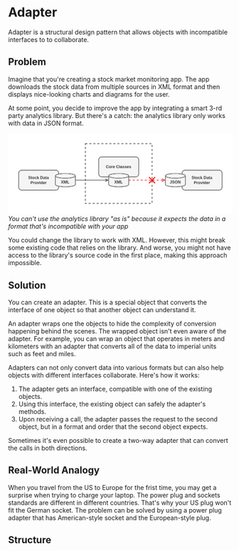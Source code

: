# Adapter

Adapter is a structural design pattern that allows objects with incompatible interfaces to to collaborate.

## Problem

Imagine that you're creating a stock market monitoring app. The app downloads the stock data from multiple sources in XML format and then displays nice-looking charts and diagrams for the user.

At some point, you decide to improve the app by integrating a smart 3-rd party analytics library. But there's a catch: the analytics library only works with data in JSON format.

![Adapter smell](./assets/adapter1.png)
*You can't use the analytics library "as is" because it expects the data in a format that's incompatible with your app*

You could change the library to work with XML. However, this might break some existing code that relies on the library. And worse, you might not have access to the library's source code in the first place, making this approach impossible.

## Solution

You can create an adapter. This is a special object that converts the interface of one object so that another object can understand it.

An adapter wraps one the objects to hide the complexity of conversion happening behind the scenes. The wrapped object isn't even aware of the adapter. For example, you can wrap an object that operates in meters and kilometers with an adapter that converts all of the data to imperial units such as feet and miles. 

Adapters can not only convert data into various formats but can also help objects with different interfaces collaborate. Here's how it works:

1. The adapter gets an interface, compatible with one of the existing objects.
2. Using this interface, the existing object can safely the adapter's methods.
3. Upon receiving a call, the adapter passes the request to the second object, but in a format and order that the second object expects.

Sometimes it's even possible to create a two-way adapter that can convert the calls in both directions.

## Real-World Analogy

When you travel from the US to Europe for the frist time, you may get a surprise when trying to charge your laptop. The power plug and sockets standards are different in different countries. That's why your US plug won't fit the German socket. The problem can be solved by using a power plug adapter that has American-style socket and the European-style plug.

## Structure
